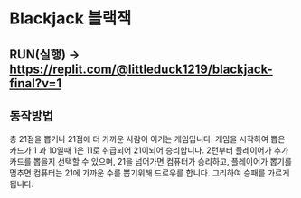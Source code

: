 # Blackjack 블랙잭

## RUN(실행) -> https://replit.com/@littleduck1219/blackjack-final?v=1

## 동작방법

총 21점을 뽑거나 21점에 더 가까운 사람이 이기는 게임입니다. 게임을 시작하여 뽑은 카드가 1 과 10일때 1은 11로 취급되어 21이되어 승리합니다. 2턴부터 플레이어가 추가 카드를 뽑을지 선택할 수 있으며, 21을 넘어가면 컴퓨터가 승리하고, 플레이어가 뽑기를 멈추면 컴퓨터는 21에 가까운 수를 뽑기위해 드로우를 합니다. 그리하여 승패를 가르게 됩니다.

